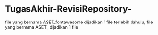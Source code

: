 # TugasAkhir-RevisiRepository-
file yang bernama ASET_fontawesome dijadikan 1 file terlebih dahulu, file yang bernama ASET_ dijadikan 1 file
